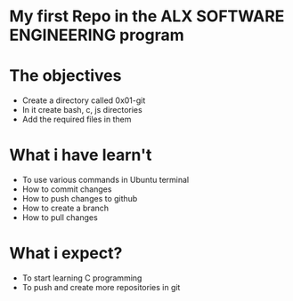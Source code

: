 # My first Repo in the ALX SOFTWARE ENGINEERING program

# The objectives
+ Create a directory called 0x01-git
+ In it create bash, c, js directories
+ Add the required files in them

# What i have learn't
+ To use various commands in Ubuntu terminal
+ How to commit changes
+ How to push changes to github
+ How to create a branch
+ How to pull changes

# What i expect?
+ To start learning C programming 
+ To push and create more repositories in git 
